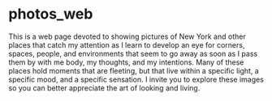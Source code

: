 # photos_web
This is a web page devoted to showing pictures of New York and other places that catch my attention as I learn to develop an eye for corners, spaces, people, and environments that seem to go away as soon as I pass them by with me body, my thoughts, and my intentions. Many of these places hold moments that are fleeting, but that live within a specific light, a specific mood, and a specific sensation. I invite you to explore these images so you can better appreciate the art of looking and  living.
